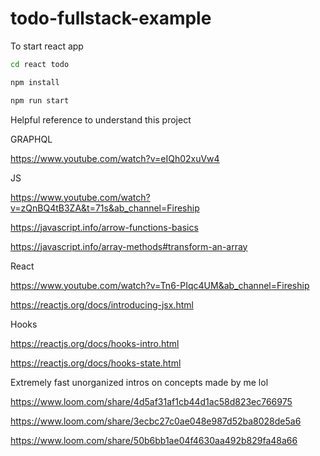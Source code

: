 # todo-fullstack-example

To start react app

```bash
cd react todo
```

```bash
npm install
```

```bash
npm run start
```

Helpful reference to understand this project

GRAPHQL

https://www.youtube.com/watch?v=eIQh02xuVw4

JS

https://www.youtube.com/watch?v=zQnBQ4tB3ZA&t=71s&ab_channel=Fireship

https://javascript.info/arrow-functions-basics

https://javascript.info/array-methods#transform-an-array

React

https://www.youtube.com/watch?v=Tn6-PIqc4UM&ab_channel=Fireship

https://reactjs.org/docs/introducing-jsx.html

Hooks

https://reactjs.org/docs/hooks-intro.html

https://reactjs.org/docs/hooks-state.html

Extremely fast unorganized intros on concepts made by me lol

https://www.loom.com/share/4d5af31af1cb44d1ac58d823ec766975

https://www.loom.com/share/3ecbc27c0ae048e987d52ba8028de5a6

https://www.loom.com/share/50b6bb1ae04f4630aa492b829fa48a66